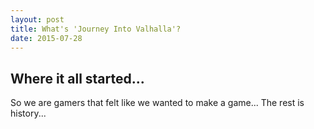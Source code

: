 ```yaml
---
layout: post
title: What's 'Journey Into Valhalla'?
date: 2015-07-28
---
```


## Where it all started...

So we are gamers that felt like we wanted to make a game... The rest is history... 